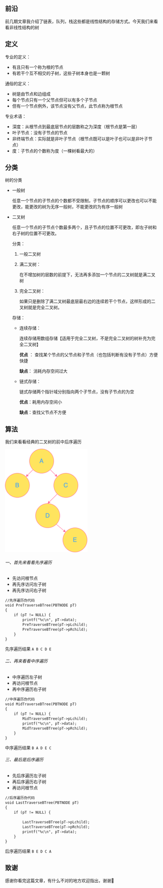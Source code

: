 ## 前沿

前几期文章我介绍了链表，队列，栈这些都是线性结构的存储方式。今天我们来看看非线性结构的树



## 定义

专业的定义：

- 有且只有一个称为根的节点
- 有若干个互不相交的子树，这些子树本身也是一颗树

通俗的定义：

- 树是由节点和边组成
- 每个节点只有一个父节点但可以有多个子节点
- 但有一个节点例外，该节点没有父节点，此节点称为根节点

专业术语：

- 深度：从根节点到最底层节点的层数称之为深度（根节点是第一层）
- 叶子节点：没有子节点的节点
- 非终端节点：实际就是非叶子节点（根节点既可以是叶子也可以是非叶子节点）
- 度：子节点的个数称为度（一棵树看最大的）

## 分类

树的分类

- 一般树

    任意一个节点的子节点的个数都不受限制，子节点的顺序可以更改也可以不能更改，能更改的树为无序一般树，不能更改的为有序一般树

- 二叉树

    任意一个节点的子节点个数最多两个，且子节点的位置不可更改，即左子树和右子树的位置不可更改。

    分类：

    1. 一般二叉树

    2. 满二叉树：

        在不增加树的层数的前提下，无法再多添加一个节点的二叉树就是满二叉树

    3. 完全二叉树：

        如果只是删除了满二叉树最底层最右边的连续若干个节点，这样形成的二叉树就是完全二叉树。

    

    存储：

    - 连续存储：

        连续存储用数组存储【适用于完全二叉树，不是完全二叉树的树补充为完全二叉树】

        **优点** ： 查找某个节点的父节点和子节点（也包括判断有没有子节点）方便快捷

        **缺点**： 消耗内存空间过大

    - 链式存储：

        链式存储两个指针域分别指向两个子节点，没有子节点的为空

        **优点**：耗用内存空间小

        **缺点**：查找父节点不方便



## 算法

我们来看看经典的二叉树的前中后序遍历



![node](../image/node.png)

###### 一、首先来看看先序遍历

- 先访问根节点
- 再先序访问左子树
- 再先序访问右子树

```
//先序遍历伪代码
void PreTraverseBTree(PBTNODE pT)
{
    if (pT != NULL) {
        printf("%c\n", pT->data);
        PreTraverseBTree(pT->pLchild);
        PreTraverseBTree(pT->pRchild);
    }
}
```

先序遍历结果 `A B C D E`

###### 二、再来看看中序遍历

- 中序遍历左子树
- 再访问根节点
- 再中序遍历右子树

```
//中序遍历伪代码
void MidTraverseBTree(PBTNODE pT)
{
    if (pT != NULL) {       
        MidTraverseBTree(pT->pLchild); 
        printf("%c\n", pT->data);
        MidTraverseBTree(pT->pRchild);     
    }
}
```

中序遍历结果 `B A D E C`

###### 三、最后是后序遍历

- 先后序遍历左子树
- 再后序遍历右子树
- 再访问根节点

```
//后序遍历伪代码
void LastTraverseBTree(PBTNODE pT)
{
    if (pT != NULL) {
       
        LastTraverseBTree(pT->pLchild);
        LastTraverseBTree(pT->pRchild);
        printf("%c\n", pT->data);
    }
}
```

后序遍历结果 `B E D C A`



## 致谢

感谢你看完这篇文章，有什么不对的地方欢迎指出，谢谢🙏











